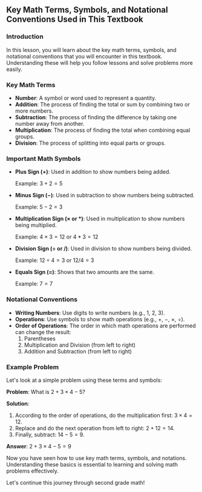 ## Key Math Terms, Symbols, and Notational Conventions Used in This Textbook

### Introduction
In this lesson, you will learn about the key math terms, symbols, and notational conventions that you will encounter in this textbook. Understanding these will help you follow lessons and solve problems more easily.

### Key Math Terms
- **Number**: A symbol or word used to represent a quantity.
- **Addition**: The process of finding the total or sum by combining two or more numbers.
- **Subtraction**: The process of finding the difference by taking one number away from another.
- **Multiplication**: The process of finding the total when combining equal groups.
- **Division**: The process of splitting into equal parts or groups.

### Important Math Symbols
- **Plus Sign (+)**: Used in addition to show numbers being added. 
  
  Example: $3 + 2 = 5$
  
- **Minus Sign (−)**: Used in subtraction to show numbers being subtracted.
  
  Example: $5 - 2 = 3$
  
- **Multiplication Sign (× or \*)**: Used in multiplication to show numbers being multiplied.
  
  Example: $4 \times 3 = 12$ or $4 * 3 = 12$
  
- **Division Sign (÷ or /)**: Used in division to show numbers being divided.
  
  Example: $12 ÷ 4 = 3$ or $12 / 4 = 3$

- **Equals Sign (=)**: Shows that two amounts are the same. 
  
  Example: $7 = 7$

### Notational Conventions
- **Writing Numbers**: Use digits to write numbers (e.g., 1, 2, 3).
- **Operations**: Use symbols to show math operations (e.g., $+$, $−$, $×$, $÷$).
- **Order of Operations**: The order in which math operations are performed can change the result:
  1. Parentheses
  2. Multiplication and Division (from left to right)
  3. Addition and Subtraction (from left to right)

### Example Problem
Let's look at a simple problem using these terms and symbols:

**Problem**: What is $2 + 3 × 4 - 5$?

**Solution**:
1. According to the order of operations, do the multiplication first: $3 × 4 = 12$.
2. Replace and do the next operation from left to right: $2 + 12 = 14$.
3. Finally, subtract: $14 - 5 = 9$.

**Answer**: $2 + 3 × 4 - 5 = 9$

Now you have seen how to use key math terms, symbols, and notations. Understanding these basics is essential to learning and solving math problems effectively. 

Let's continue this journey through second grade math!
